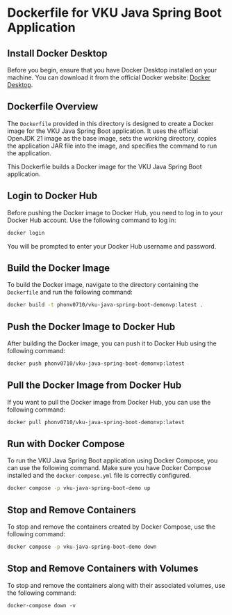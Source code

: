 # Dockerfile for VKU Java Spring Boot Application

## Install Docker Desktop
Before you begin, ensure that you have Docker Desktop installed on your machine. You can download it from the official Docker website: [Docker Desktop](https://www.docker.com/products/docker-desktop).
## Dockerfile Overview
The `Dockerfile` provided in this directory is designed to create a Docker image for the VKU Java Spring Boot application. It uses the official OpenJDK 21 image as the base image, sets the working directory, copies the application JAR file into the image, and specifies the command to run the application.


This Dockerfile builds a Docker image for the VKU Java Spring Boot application.

## Login to Docker Hub
Before pushing the Docker image to Docker Hub, you need to log in to your Docker Hub account. Use the following command to log in:
```bash
docker login
```
You will be prompted to enter your Docker Hub username and password.

## Build the Docker Image
To build the Docker image, navigate to the directory containing the `Dockerfile` and run the following command:

```bash
docker build -t phonv0710/vku-java-spring-boot-demonvp:latest .
```

## Push the Docker Image to Docker Hub
After building the Docker image, you can push it to Docker Hub using the following command:

```bash  
docker push phonv0710/vku-java-spring-boot-demonvp:latest

```

## Pull the Docker Image from Docker Hub
If you want to pull the Docker image from Docker Hub, you can use the following command:
```bash
docker pull phonv0710/vku-java-spring-boot-demonvp:latest
```

## Run with Docker Compose
To run the VKU Java Spring Boot application using Docker Compose, you can use the following command. Make sure you have Docker Compose installed and the `docker-compose.yml` file is correctly configured.

```bash
docker compose -p vku-java-spring-boot-demo up
```
## Stop and Remove Containers
To stop and remove the containers created by Docker Compose, use the following command:
```bash
docker compose -p vku-java-spring-boot-demo down
```

## Stop and Remove Containers with Volumes
To stop and remove the containers along with their associated volumes, use the following command:
```
docker-compose down -v
```